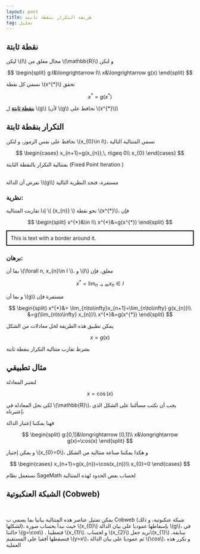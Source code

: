 ```yaml
---
layout: post
title: طريقة التكرار بنقطة ثابتة
tag: تحليل
---
```


## نقطة ثابتة

ليكن \\(I\\) مجال مغلق من \\(\mathbb{R}\\) و لتكن


$$
\begin{split}
g:I&\longrightarrow I\\
x&\longrightarrow g(x)
\end{split}
$$

 نسمي كل نقطة \\(x^{*}\\) تحقق

$$
x^{*}=g(x^{*})
$$

**<u>بنقطة ثابتة</u>**  ل \\(g\\) (لأن \\(g\\) تحافظ على \\(x^{*}\\))

## التكرار بنقطة ثابتة

نحافظ على نفس الرموز، و لتكن \\(x_{0}\in I\\)، نسمي المتتالية التالية 

$$
\begin{cases}
x_{n+1}=g(x_{n}),\, n\geq 0\\
x_{0}
\end{cases}
$$

 بمتتالية التكرار بالنقطة الثابتة (Fixed Point Iteration )

 
<br>
نفرض أن الدالة \\(g\\) مستمرة، فنجد النظرية التالية

### نظرية:

إذا تقاربت المتتالية \\( \{x_{n}\} \\) نحو نقطة \\(x^{*}\\)، فإن


$$
\begin{split}
x^{*}&\in I\\
x^{*}&=g(x^{*})
\end{split}
$$


<div style="border: 2px solid black; padding: 10px;">
This is text with a border around it.
</div>
 
### برهان:

بما أن \\(\forall  n, x_{n}\in I \\)، و \\(I\\) مغلق، فإن

$$
x^{*}=\lim_{n\to\infty}x_{n}\in I
$$

و بما أن  \\(g\\) مستمرة فإن

$$
\begin{split}
x^{*}&= \lim_{n\to\infty}x_{n+1}=\lim_{n\to\infty} g(x_{n})\\
&=g(\lim_{n\to\infty}  x_{n})\\
x^{*}&=g(x^{*})
\end{split}
$$

يمكن تطبيق هذه الطريقة لحل معادلات من الشكل

$$
x=g(x)
$$

بشرط تقارب متتالية التكرار بنقطة ثابتة


## مثال تطبيقي

لنعتبر المعادلة   

$$
x=\cos(x)
$$

لكي نحل المعادلة في \\(\mathbb{R}\\)، يجب أن نكتب مسألتنا على الشكل الذي إعتبرناه، 

فهنا يمكننا إعتبار الدالة

$$
\begin{split}
g:[0,1]&\longrightarrow [0,1]\\
x&\longrightarrow g(x)=\cos(x)
\end{split}
$$

و يمكن إختيار \\(x_{0}=0\\)، و هكذا يمكننا صناعة 
متتالية من الشكل




$$
\begin{cases}
x_{n+1}=g(x_{n})=\cos(x_{n})\\
x_{0}=0
\end{cases}
$$

نستعمل نظام SageMath لحساب بعض الحدود لهذه المتتالية

<div class="sage">
  <script type="text/x-sage">
import numpy as np
x=0;n=10
for i in range(0, n):
        x=np.cos(x);
        print(f"x_{i+1}= {x}")
error=abs(x-np.cos(x))
print(f"error= {error}")
  </script>
</div>

## الشبكة العنكبوتية (Cobweb)
<br>

يمكن تمثيل عناصر هذه المتتالية بيانيا بما يسمى ب Cobweb (شبكة عنكبوتية، و ذلك لشكلها)، حيث نبدأ بحساب صورة \\(x_{0}\\) بإسقاطها عموديا على بيان الدالة \\(g\\)، في حالتنا \\(g=\cos\\) ،
فتعطينا \\(x_{1}\\).  و لحساب \\(x_{2}\\) نريد جعل\\(x_{1}\\) سابقة، فنسقطها أفقيا على المستقيم \\(y=x\\)، ثم عموديا على بيان الدالة  \\(\cos\\)، و نكرر هذه العملية

<br>

<div class="sage">
  <script type="text/x-sage">
def cobweb(a_function, start, mask = 0, iterations = 20, xmin = 0, xmax = 1.2):
    basic_plot = plot(a_function, xmin = xmin, xmax = xmax,rgbcolor = (0.2,0.9,0.2))
    id_plot = plot(lambda x: x, xmin = xmin, xmax = xmax)
    iter_list = []
    current = start
    for i in range(mask):
        current = a_function(current)
    for i in range(iterations):
        iter_list.append([current,a_function(current)])
        current = a_function(current)
        iter_list.append([current,current])
    cobweb = line(iter_list, rgbcolor = (1,0,0))
    return basic_plot + id_plot + cobweb
var('x')
@interact
def cobwebber(f_text = input_box(default = "cos(x)",label = "function", type=str), start_val = slider(0,1,.05,0,label = 'start value'), its = slider([i+1 for i in range(0,14)],default = 5, label="iterations")):
    def f(x):
        return eval(f_text)
    show(cobweb(f, start_val, iterations = its))
  </script>
</div>
